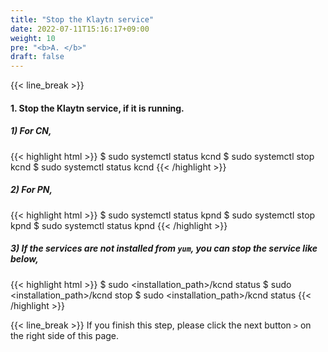 ```yaml
---
title: "Stop the Klaytn service"
date: 2022-07-11T15:16:17+09:00
weight: 10
pre: "<b>A. </b>"
draft: false
---
```


{{< line_break >}}
#### 1. Stop the Klaytn service, if it is running.
##### 1) For CN,
{{< highlight html >}}
$ sudo systemctl status kcnd
$ sudo systemctl stop kcnd
$ sudo systemctl status kcnd
{{< /highlight >}}

##### 2) For PN,
{{< highlight html >}}
$ sudo systemctl status kpnd
$ sudo systemctl stop kpnd
$ sudo systemctl status kpnd
{{< /highlight >}}

##### 3) If the services are not installed from ```yum```, you can stop the service like below,
{{< highlight html >}}
$ sudo <installation_path>/kcnd status
$ sudo <installation_path>/kcnd stop
$ sudo <installation_path>/kcnd status
{{< /highlight >}}

{{< line_break >}}
If you finish this step, please click the next button ```>``` on the right side of this page.
